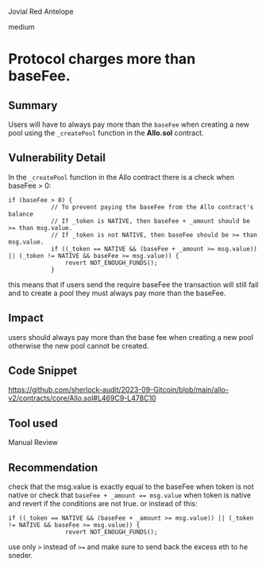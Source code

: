 Jovial Red Antelope

medium

# Protocol charges more than baseFee.
## Summary
Users will have to always pay more than the ```baseFee``` when creating a new pool using the ```_createPool``` function in the **Allo.sol** contract.

## Vulnerability Detail
In the ```_createPool``` function in the Allo contract there is a check when baseFee > 0:
```solidity
if (baseFee > 0) {
            // To prevent paying the baseFee from the Allo contract's balance
            // If _token is NATIVE, then baseFee + _amount should be >= than msg.value.
            // If _token is not NATIVE, then baseFee should be >= than msg.value.
            if ((_token == NATIVE && (baseFee + _amount >= msg.value)) || (_token != NATIVE && baseFee >= msg.value)) {
                revert NOT_ENOUGH_FUNDS();
            }
```
this means that if users send the require baseFee the transaction will still fail and to create a pool they must always pay more than the baseFee.

## Impact
users should always pay more than the base fee when creating a new pool otherwise the new pool cannot be created.

## Code Snippet
https://github.com/sherlock-audit/2023-09-Gitcoin/blob/main/allo-v2/contracts/core/Allo.sol#L469C9-L478C10

## Tool used

Manual Review

## Recommendation
check that the msg.value is exactly equal to the baseFee when token is not native or check that ```baseFee + _amount == msg.value``` when token is native and revert if the conditions are not true.
or instead of this:
```solidity
if ((_token == NATIVE && (baseFee + _amount >= msg.value)) || (_token != NATIVE && baseFee >= msg.value)) {
                revert NOT_ENOUGH_FUNDS();
```
use only ```>``` instead of ```>=``` and make sure to send back the excess eth to he sneder.  

